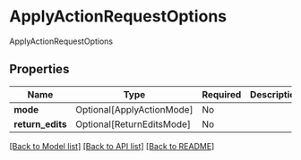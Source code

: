 # ApplyActionRequestOptions

ApplyActionRequestOptions

## Properties
| Name | Type | Required | Description |
| ------------ | ------------- | ------------- | ------------- |
**mode** | Optional[ApplyActionMode] | No |  |
**return_edits** | Optional[ReturnEditsMode] | No |  |


[[Back to Model list]](../../README.md#models-v1-link) [[Back to API list]](../../README.md#documentation-for-api-endpoints) [[Back to README]](../../README.md)
